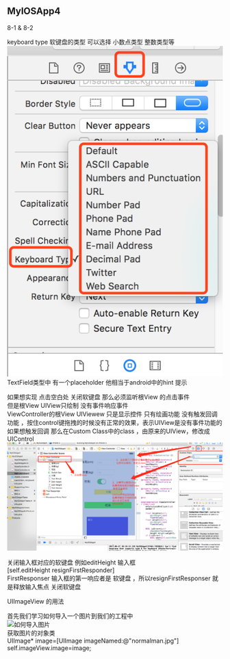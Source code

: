 ## MyIOSApp4
8-1  & 8-2<br/>




keyboard type 软键盘的类型 可以选择 小数点类型  整数类型等<br/>
![image](https://github.com/xuhuawei131/MyIOSApp4/blob/master/raw/master/ScreenShots/editInputType.png)
TextField类型中 有一个placeholder  他相当于android中的hint 提示<br/>

如果想实现 点击空白处 关闭软键盘 那么必须监听根View 的点击事件 <br/>
但是根View UIView只绘制 没有事件响应事件<br/>
ViewController的根View UIViewew 只是显示控件 只有绘画功能 没有触发回调功能 ，按住control键拖拽的时候没有正常的效果，表示UIView是没有事件功能的<br/>
如果想触发回调 那么在Custom Class中的class ，由原来的UIView，修改成UIControl <br/>
![image](https://github.com/xuhuawei131/MyIOSApp4/blob/master/raw/master/ScreenShots/modifyUIClass.png)

关闭输入框对应的软键盘 例如editHeight 输入框<br/>
[self.editHeight resignFirstResponder]<br/>
FirstResponser 输入框的第一响应者是 软键盘 ，所以resignFirstResponser 就是释放输入焦点 关闭软键盘<br/>

UIImageView 的用法<br/>

首先我们学习如何导入一个图片到我们的工程中<br/>
![如何导入图片](https://www.crifan.com/add_custom_image_picture_into_ios_project_and_use_uiimageview_to_show_that_uiimage/)<br/>
获取图片的对象类<br/>
UIImage* image=[UIImage imageNamed:@"normalman.jpg"]<br/>
self.imageView.image=image;<br/>

